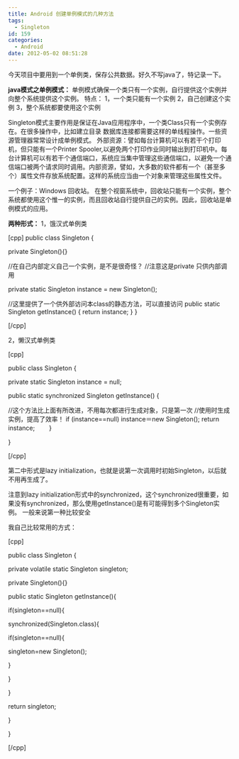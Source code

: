 ```yaml
---
title: Android 创建单例模式的几种方法
tags:
  - Singleton
id: 159
categories:
  - Android
date: 2012-05-02 08:51:28
---
```


今天项目中要用到一个单例类，保存公共数据。好久不写java了，特记录一下。

**java模式之单例模式：**
单例模式确保一个类只有一个实例，自行提供这个实例并向整个系统提供这个实例。
特点：
1，一个类只能有一个实例
2，自己创建这个实例
3，整个系统都要使用这个实例

Singleton模式主要作用是保证在Java应用程序中，一个类Class只有一个实例存在。在很多操作中，比如建立目录 数据库连接都需要这样的单线程操作。一些资源管理器常常设计成单例模式。
外部资源：譬如每台计算机可以有若干个打印机，但只能有一个Printer Spooler,以避免两个打印作业同时输出到打印机中。每台计算机可以有若干个通信端口，系统应当集中管理这些通信端口，以避免一个通信端口被两个请求同时调用。内部资源，譬如，大多数的软件都有一个（甚至多个）属性文件存放系统配置。这样的系统应当由一个对象来管理这些属性文件。

一个例子：Windows 回收站。
在整个视窗系统中，回收站只能有一个实例，整个系统都使用这个惟一的实例，而且回收站自行提供自己的实例。因此，回收站是单例模式的应用。

**两种形式：**
1，饿汉式单例类

[cpp]
public class Singleton {

private Singleton(){}

//在自己内部定义自己一个实例，是不是很奇怪？
//注意这是private 只供内部调用

private static Singleton instance = new Singleton();

//这里提供了一个供外部访问本class的静态方法，可以直接访问
public static Singleton getInstance() {
return instance;
}
}

[/cpp]

2，懒汉式单例类

[cpp]

public class Singleton {

private static Singleton instance = null;

public static synchronized Singleton getInstance() {

//这个方法比上面有所改进，不用每次都进行生成对象，只是第一次
//使用时生成实例，提高了效率！
if (instance==null)
instance＝new Singleton();
return instance; 　　}

}

[/cpp]

第二中形式是lazy initialization，也就是说第一次调用时初始Singleton，以后就不用再生成了。

注意到lazy initialization形式中的synchronized，这个synchronized很重要，如果没有synchronized，那么使用getInstance()是有可能得到多个Singleton实例。
一般来说第一种比较安全

我自己比较常用的方式：

[cpp]

public class Singleton {

private volatile static Singleton singleton;

private Singleton(){}

public static Singleton getInstance(){

if(singleton==null){

synchronized(Singleton.class){

if(singleton==null){

singleton=new Singleton();

}

}

}

return singleton;

}

}

[/cpp]